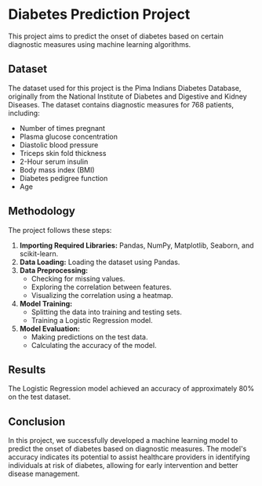 # Diabetes Prediction Project

This project aims to predict the onset of diabetes based on certain diagnostic measures using machine learning algorithms.

## Dataset

The dataset used for this project is the Pima Indians Diabetes Database, originally from the National Institute of Diabetes and Digestive and Kidney Diseases. The dataset contains diagnostic measures for 768 patients, including:

- Number of times pregnant
- Plasma glucose concentration
- Diastolic blood pressure
- Triceps skin fold thickness
- 2-Hour serum insulin
- Body mass index (BMI)
- Diabetes pedigree function
- Age

## Methodology

The project follows these steps:

1. **Importing Required Libraries:** Pandas, NumPy, Matplotlib, Seaborn, and scikit-learn.
2. **Data Loading:** Loading the dataset using Pandas.
3. **Data Preprocessing:**
    - Checking for missing values.
    - Exploring the correlation between features.
    - Visualizing the correlation using a heatmap.
4. **Model Training:**
    - Splitting the data into training and testing sets.
    - Training a Logistic Regression model.
5. **Model Evaluation:** 
    - Making predictions on the test data.
    - Calculating the accuracy of the model.

## Results

The Logistic Regression model achieved an accuracy of approximately 80% on the test dataset.

## Conclusion

In this project, we successfully developed a machine learning model to predict the onset of diabetes based on diagnostic measures. The model's accuracy indicates its potential to assist healthcare providers in identifying individuals at risk of diabetes, allowing for early intervention and better disease management.

